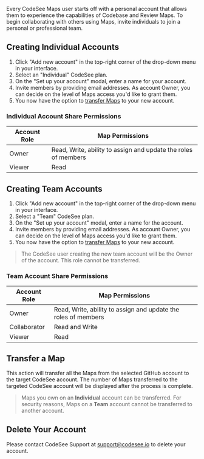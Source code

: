Every CodeSee Maps user starts off with a personal account that allows them to experience the capabilities of Codebase and Review Maps. To begin collaborating with others using Maps, invite individuals to join a personal or professional team. 

## Creating Individual Accounts

1. Click "Add new account" in the top-right corner of the drop-down menu in your interface. 
1. Select an "Individual" CodeSee plan.
1. On the "Set up your account" modal, enter a name for your account.
1. Invite members by providing email addresses. As account Owner, you can decide on the level of Maps access you'd like to grant them. 
1. You now have the option to [transfer Maps](https://docs.codesee.io/en/latest/accounts/#transfer-a-map) to your new account.

### Individual Account Share Permissions

| Account Role         | Map Permissions         | 
|--------------|----------------|
| Owner        | Read, Write, ability to assign and update the roles of members | 
| Viewer       | Read           |

## Creating Team Accounts

1. Click "Add new account" in the top-right corner of the drop-down menu in your interface. 
1. Select a "Team" CodeSee plan.
1. On the "Set up your account" modal, enter a name for the account.
1. Invite members by providing email addresses. As account Owner, you can decide on the level of Maps access you'd like to grant them. 
1. You now have the option to [transfer Maps](https://docs.codesee.io/en/latest/accounts/#transfer-a-map) to your new account.

> The CodeSee user creating the new team account will be the Owner of the account. This role cannot be transferred.  

### Team Account Share Permissions

| Account Role         | Map Permissions         | 
|--------------|----------------|
| Owner        | Read, Write, ability to assign and update the roles of members | 
| Collaborator | Read and Write |  
| Viewer       | Read           |

## Transfer a Map

This action will transfer all the Maps from the selected GitHub account to the target CodeSee account. The number of Maps transferred to the targeted CodeSee account will be displayed after the process is complete.

> Maps you own on an **Individual** account can be transferred.
> For security reasons, Maps on a **Team** account cannot be transferred to another account. 

## Delete Your Account

Please contact CodeSee Support at [support@codesee.io](mailto:support@codesee.io) to delete your account.
